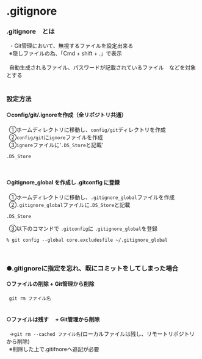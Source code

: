 # .gitignore

### .gitignore　とは<br>
&ensp;・Git管理において、無視するファイルを設定出来る<br>
&ensp;※隠しファイルの為、「Cmd + shift + .」で表示<br>
<br>
&ensp;自動生成されるファイル、パスワードが記載されているファイル　などを対象とする<br>
<br>

### 設定方法

#### ○config/git/.ignoreを作成（全リポジトリ共通）<br>
&ensp;①ホームディレクトリに移動し、`config/git`ディレクトリを作成<br>
&ensp;②`config/git`に`ignore`ファイルを作成<br>
&ensp;③`ignore`ファイルに'`.DS_Store`と記載'<br>
```
.DS_Store
```
<br>

#### ○gitignore_global を作成し .gitconfig に登録<br>
&ensp;①ホームディレクトリに移動し、`.gitignore_global`ファイルを作成<br>
&ensp;②`.gitignore_global`ファイルに`.DS_Store`と記載<br>
```
.DS_Store
```
&ensp;③以下のコマンドで `.gitconfig`に `.gitignore_global`を登録<br>
```
% git config --global core.excludesfile ~/.gitignore_global
```
<br>

### ●.gitignoreに指定を忘れ、既にコミットをしてしまった場合

#### ○ファイルの削除 + Git管理から削除<br>
&ensp;`git rm ファイル名`<br>
<br>

#### ○ファイルは残す　 + Git管理から削除<br>
&ensp;→`git rm --cached ファイル名`(ローカルファイルは残し、リモートリポジトリから削除)<br>
&ensp;※削除した上で.gitifnoreへ追記が必要<br>

<br>
